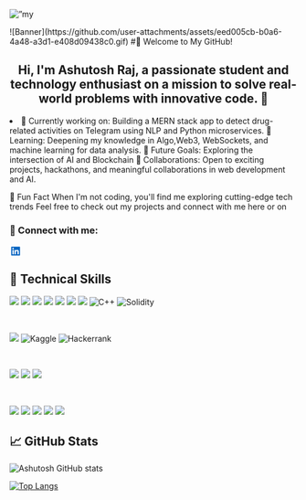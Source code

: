 <p align=”center”>
<img width=”200" height=”200" src=”https://github.com/user-attachments/assets/eed005cb-b0a6-4a48-a3d1-e408d09438c0" alt=”my banner”>
</p>
![Banner](https://github.com/user-attachments/assets/eed005cb-b0a6-4a48-a3d1-e408d09438c0.gif)
#👋 Welcome to My GitHub!
<h2 align="center">
Hi, I'm Ashutosh Raj, a passionate student and technology enthusiast on a mission to solve real-world problems with innovative code. 🚀
</h2>
<li>
🔭 Currently working on: Building a MERN stack app to detect drug-related activities on Telegram using NLP and Python microservices.
🌱 Learning: Deepening my knowledge in Algo,Web3, WebSockets, and machine learning for data analysis.
🚀 Future Goals: Exploring the intersection of AI and Blockchain 
🤝 Collaborations: Open to exciting projects, hackathons, and meaningful collaborations in web development and AI.
</li>

🌟 Fun Fact
When I'm not coding, you'll find me exploring cutting-edge tech trends 
Feel free to check out my projects and connect with me here or on

### 🤝 Connect with me:

<a href="https://www.linkedin.com/in/ashutosh-raj-9734b1292/"><img align="left" src="https://github.com/Ashu-Viron/Ashu-Viron/blob/main/images/linkedin.svg" alt="Ahutosh Raj | LinkedIn" width="21px"/></a>
</br>

## 💼 Technical Skills

![](https://img.shields.io/badge/Code-React-informational?style=flat&logo=react&color=61DAFB)
![](https://img.shields.io/badge/Code-Redux-informational?style=flat&logo=Redux&color=764ABC)
![](https://img.shields.io/badge/Code-JavaScript-informational?style=flat&logo=JavaScript&color=F7DF1E)
![](https://img.shields.io/badge/Code-HTML5-informational?style=flat&logo=HTML5&color=E34F26)
![](https://img.shields.io/badge/Code-PostgreSQL-informational?style=flat&logo=PostgreSQL&color=336791)
![](https://img.shields.io/badge/Code-SQLite-informational?style=flat&logo=SQLite&color=003B57)
![](https://img.shields.io/badge/Code-MONGODB-informational?style=flat&logo=mongodb&logoColor=white)
![C++](https://img.shields.io/badge/Code-c++-%2300599C.svg?style=for-the-badge&logo=c%2B%2B&logoColor=white)
![Solidity](https://img.shields.io/badge/Code-Solidity-%23363636.svg?style=for-the-badge&logo=solidity&logoColor=white)


</br>

![](https://img.shields.io/badge/Forums-Codeforces-445f9d?style=for-the-badge&logo=Codeforces&logoColor=white)
![Kaggle](https://img.shields.io/badge/Forums-Kaggle-035a7d?style=for-the-badge&logo=kaggle&logoColor=white)
![Hackerrank](https://img.shields.io/badge/Forums-Hackerrank-2EC866?style=for-the-badge&logo=HackerRank&logoColor=white)

</br>

![](https://img.shields.io/badge/Style-Bootstrap-informational?style=flat&logo=Bootstrap&color=7952B3)
![](https://img.shields.io/badge/Style-CSS3-informational?style=flat&logo=CSS3&color=1572B6)
![](https://img.shields.io/badge/Style-tailwindcss-%2338B2AC.svg?style=flat&logo=tailwind-css&logoColor=white)

</br>

![](https://img.shields.io/badge/Tools-Figma-informational?style=flat&logo=Figma&color=F24E1E)
![](https://img.shields.io/badge/Tools-NPM-informational?style=flat&logo=NPM&color=CB3837)
![](https://img.shields.io/badge/Tools-Netlify-informational?style=flat&logo=netlify&color=00C7B7)
![](https://img.shields.io/badge/Tools-Git-informational?style=flat&logo=Git&color=F05032)
![](https://img.shields.io/badge/Tools-GitHub-informational?style=flat&logo=GitHub&color=181717)


## 📈 GitHub Stats 

![Ashutosh GitHub stats](https://github-readme-stats.vercel.app/api?username=Ashu-Viron&show_icons=true&theme=transparent&rank_icon=github)

[![Top Langs](https://github-readme-stats.vercel.app/api/top-langs/?username=Ashu-Viron&layout=compact)](https://github.com/Ashu-Viron)
